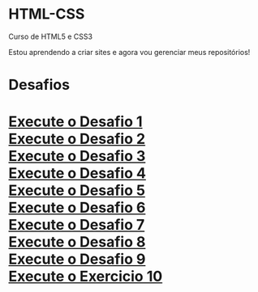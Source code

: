 # HTML-CSS
 Curso de HTML5 e CSS3 

Estou aprendendo a criar sites e agora vou gerenciar meus repositórios!

<h1>Desafios<h1>
<a href="https://ramonlopes647.github.io/HTML-CSS/Exercicios/Desafios/Ex001/index.html">Execute o Desafio 1 <a>
<br>
<a href="https://ramonlopes647.github.io/HTML-CSS/Exercicios/Desafios/Ex002/index.html">Execute o Desafio 2 <a>
<br>
<a href="https://ramonlopes647.github.io/HTML-CSS/Exercicios/Desafios/Ex003/index.html">Execute o Desafio 3 <a>
<br>
<a href="https://ramonlopes647.github.io/HTML-CSS/Exercicios/Desafios/Ex004/index.html">Execute o Desafio 4 <a>
<br>
<a href="https://ramonlopes647.github.io/HTML-CSS/Exercicios/Desafios/Ex005/index.html">Execute o Desafio 5 <a>
<br>
<a href="https://ramonlopes647.github.io/HTML-CSS/Exercicios/Desafios/Ex006/index.html">Execute o Desafio 6 <a>
<br>
<a href="https://ramonlopes647.github.io/HTML-CSS/Exercicios/Desafios/Ex007/index.html">Execute o Desafio 7 <a>
<br>
<a href="https://ramonlopes647.github.io/HTML-CSS/Exercicios/Desafios/Ex008/index.html">Execute o Desafio 8 <a>
<br>
<a href="https://ramonlopes647.github.io/HTML-CSS/Exercicios/Desafios/Ex009/index.html">Execute o Desafio 9 <a>
<br>
<a href="https://ramonlopes647.github.io/HTML-CSS/Exercicios/Desafios/Ex010/android.html">Execute o Exercicio 10 <a>